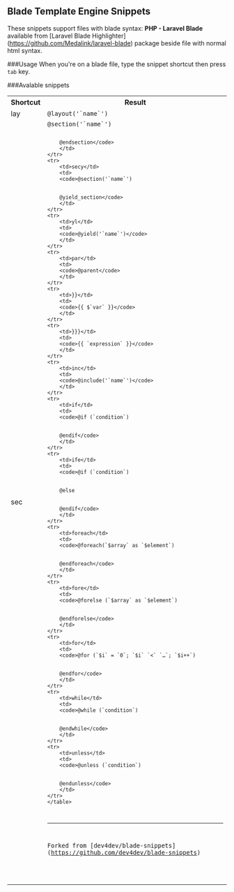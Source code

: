 ## Blade Template Engine Snippets

These snippets support files with blade syntax: **PHP - Laravel Blade** available from [Laravel Blade Highlighter] (https://github.com/Medalink/laravel-blade) package beside file with normal html syntax.

###Usage
When you're on a blade file, type the snippet shortcut then press `tab` key.

###Avalable snippets

<table>
	<tr>
		<th>Shortcut</th>
		<th>Result</th>
	</tr>
	<tr>
		<td>lay</td>
		<td>
		<code>@layout('`name`')</code>
		</td>
	</tr>
	<tr>
		<td>sec</td>
		<td>
		<code>@section('`name`') 


		@endsection</code>
		</td>
	</tr>
	<tr>
		<td>secy</td>
		<td>
		<code>@section('`name`')


		@yield_section</code>
		</td>
	</tr>
	<tr>
		<td>yl</td>
		<td>
		<code>@yield('`name`')</code>
		</td>
	</tr>
	<tr>
		<td>par</td>
		<td>
		<code>@parent</code>
		</td>
	</tr>
	<tr>
		<td>}}</td>
		<td>
		<code>{{ $`var` }}</code>
		</td>
	</tr>
	<tr>
		<td>}}}</td>
		<td>
		<code>{{ `expression` }}</code>
		</td>
	</tr>
	<tr>
		<td>inc</td>
		<td>
		<code>@include('`name`')</code>
		</td>
	</tr>
	<tr>
		<td>if</td>
		<td>
		<code>@if (`condition`) 


		@endif</code>
		</td>
	</tr>
	<tr>
		<td>ife</td>
		<td>
		<code>@if (`condition`) 


		@else 


		@endif</code>
		</td>
	</tr>
	<tr>
		<td>foreach</td>
		<td>
		<code>@foreach(`$array` as `$element`) 


		@endforeach</code>
		</td>
	</tr>
	<tr>
		<td>fore</td>
		<td>
		<code>@forelse (`$array` as `$element`) 


		@endforelse</code>
		</td>
	</tr>
	<tr>
		<td>for</td>
		<td>
		<code>@for (`$i` = `0`; `$i` `<` `…`; `$i++`) 


		@endfor</code>
		</td>
	</tr>
	<tr>
		<td>while</td>
		<td>
		<code>@while (`condition`) 


		@endwhile</code>
		</td>
	</tr>
	<tr>
		<td>unless</td>
		<td>
		<code>@unless (`condition`) 


		@endunless</code>
		</td>
	</tr>
	</table>


---
Forked from [dev4dev/blade-snippets] (https://github.com/dev4dev/blade-snippets)